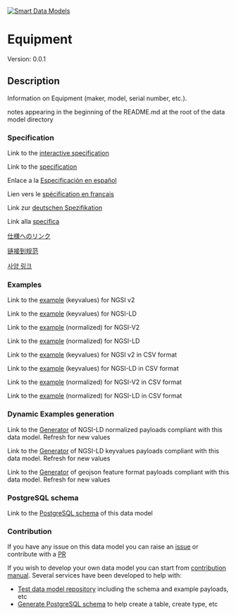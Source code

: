 [![Smart Data Models](https://smartdatamodels.org/wp-content/uploads/2022/01/SmartDataModels_logo.png "Logo")](https://smartdatamodels.org)
# Equipment
Version: 0.0.1

## Description 

Information on Equipment (maker, model, serial number, etc.).

notes appearing in the beginning of the README.md at the root of the data model directory
### Specification

Link to the [interactive specification](https://swagger.lab.fiware.org/?url=https://smart-data-models.github.io/dataModel.ZEB/Equipment/swagger.yaml)

Link to the [specification](https://github.com/smart-data-models/dataModel.ZEB/blob/master/Equipment/doc/spec.md)

Enlace a la [Especificación en español](https://github.com/smart-data-models/dataModel.ZEB/blob/master/Equipment/doc/spec_ES.md)

Lien vers le [spécification en français](https://github.com/smart-data-models/dataModel.ZEB/blob/master/Equipment/doc/spec_FR.md)

Link zur [deutschen Spezifikation](https://github.com/smart-data-models/dataModel.ZEB/blob/master/Equipment/doc/spec_DE.md)

Link alla [specifica](https://github.com/smart-data-models/dataModel.ZEB/blob/master/Equipment/doc/spec_IT.md)

[仕様へのリンク](https://github.com/smart-data-models/dataModel.ZEB/blob/master/Equipment/doc/spec_JA.md)

[链接到规范](https://github.com/smart-data-models/dataModel.ZEB/blob/master/Equipment/doc/spec_ZH.md)

[사양 링크](https://github.com/smart-data-models/dataModel.ZEB/blob/master/Equipment/doc/spec_KO.md)
### Examples

Link to the [example](https://smart-data-models.github.io/dataModel.ZEB/Equipment/examples/example.json) (keyvalues) for NGSI v2

Link to the [example](https://smart-data-models.github.io/dataModel.ZEB/Equipment/examples/example.jsonld) (keyvalues) for NGSI-LD

Link to the [example](https://smart-data-models.github.io/dataModel.ZEB/Equipment/examples/example-normalized.json) (normalized) for NGSI-V2

Link to the [example](https://smart-data-models.github.io/dataModel.ZEB/Equipment/examples/example-normalized.jsonld) (normalized) for NGSI-LD

Link to the [example](https://github.com/smart-data-models/dataModel.ZEB/blob/master/Equipment/examples/example.json.csv) (keyvalues) for NGSI v2 in CSV format

Link to the [example](https://github.com/smart-data-models/dataModel.ZEB/blob/master/Equipment/examples/example.jsonld.csv) (keyvalues) for NGSI-LD in CSV format

Link to the [example](https://github.com/smart-data-models/dataModel.ZEB/blob/master/Equipment/examples/example-normalized.json.csv) (normalized) for NGSI-V2 in CSV format

Link to the [example](https://github.com/smart-data-models/dataModel.ZEB/blob/master/Equipment/examples/example-normalized.jsonld.csv) (normalized) for NGSI-LD in CSV format
### Dynamic Examples generation

Link to the [Generator](https://smartdatamodels.org/extra/ngsi-ld_generator.php?schemaUrl=https://raw.githubusercontent.com/smart-data-models/dataModel.ZEB/master/Equipment/schema.json&email=info@smartdatamodels.org) of NGSI-LD normalized payloads compliant with this data model. Refresh for new values

Link to the [Generator](https://smartdatamodels.org/extra/ngsi-ld_generator_keyvalues.php?schemaUrl=https://raw.githubusercontent.com/smart-data-models/dataModel.ZEB/master/Equipment/schema.json&email=info@smartdatamodels.org) of NGSI-LD keyvalues payloads compliant with this data model. Refresh for new values

Link to the [Generator](https://smartdatamodels.org/extra/geojson_features_generator.php?schemaUrl=https://raw.githubusercontent.com/smart-data-models/dataModel.ZEB/master/Equipment/schema.json&email=info@smartdatamodels.org) of geojson feature format payloads compliant with this data model. Refresh for new values
### PostgreSQL schema

Link to the [PostgreSQL schema](https://github.com/smart-data-models/dataModel.ZEB/blob/master/Equipment/schema.sql) of this data model
### Contribution

 If you have any issue on this data model you can raise an [issue](https://github.com/smart-data-models/dataModel.ZEB/issues)  or contribute with a [PR](https://github.com/smart-data-models/dataModel.ZEB/pulls)

 If you wish to develop your own data model you can start from [contribution manual](https://bit.ly/contribution_manual). Several services have been developed to help with: 
 - [Test data model repository](https://smartdatamodels.org/index.php/data-models-contribution-api/) including the schema and example payloads, etc
 - [Generate PostgreSQL schema](https://smartdatamodels.org/index.php/sql-service/) to help create a table, create type, etc